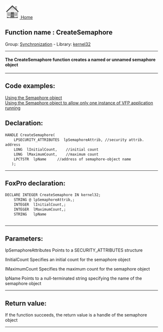 [<img src="../../images/home.png"> Home ](https://github.com/VFPX/Win32API)  

## Function name : CreateSemaphore
Group: [Synchronization](../../functions_group.md#Synchronization)  -  Library: [kernel32](../../Libraries.md#kernel32)  
***  


#### The CreateSemaphore function creates a named or unnamed semaphore object
***  


## Code examples:
[Using the Semaphore object](../../samples/sample_008.md)  
[Using the Semaphore object to allow only one instance of VFP application running](../../samples/sample_147.md)  

## Declaration:
```foxpro  
HANDLE CreateSemaphore(
    LPSECURITY_ATTRIBUTES  lpSemaphoreAttrib, //security attrib. address
    LONG  lInitialCount,	//initial count
    LONG  lMaximumCount,	//maximum count
    LPCTSTR  lpName 	//address of semaphore-object name
   );  
```  
***  


## FoxPro declaration:
```foxpro  
DECLARE INTEGER CreateSemaphore IN kernel32;
	STRING @ lpSemaphoreAttrib,;
	INTEGER  lInitialCount,;
	INTEGER  lMaximumCount,;
	STRING   lpName
  
```  
***  


## Parameters:
lpSemaphoreAttributes
Points to a SECURITY_ATTRIBUTES structure

lInitialCount
Specifies an initial count for the semaphore object

lMaximumCount
Specifies the maximum count for the semaphore object

lpName
Points to a null-terminated string specifying the name of the semaphore object  
***  


## Return value:
If the function succeeds, the return value is a handle of the semaphore object  
***  

